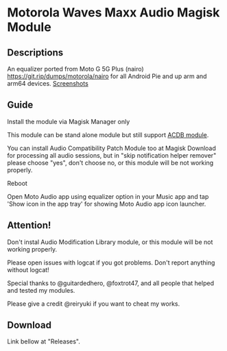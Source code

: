 # Motorola Waves Maxx Audio Magisk Module

## Descriptions
An equalizer ported from Moto G 5G Plus (nairo) https://git.rip/dumps/motorola/nairo for all Android Pie and up arm and arm64 devices.
[Screenshots](https://reiryuki.blogspot.com/2020/09/motorola-waves-maxx-audio-fx-magisk.html?m=1)

## Guide
Install the module via Magisk Manager only

This module can be stand alone module but still support [ACDB module](https://t.me/viperatmos).

You can install Audio Compatibility Patch Module too at Magisk Download for processing all audio sessions,
but in "skip notification helper remover" please choose "yes", don't choose no, or this module will be not working properly.

Reboot

Open Moto Audio app using equalizer option in your Music app and tap 'Show icon in the app tray' for showing Moto Audio app icon launcher.

## Attention!
Don't instal Audio Modification Library module, or this module will be not working properly.

Please open issues with logcat if you got problems. Don't report anything without logcat!

Special thanks to @guitardedhero, @foxtrot47, and all people that helped and tested my modules.

Please give a credit @reiryuki if you want to cheat my works.

## Download
Link bellow at "Releases".
